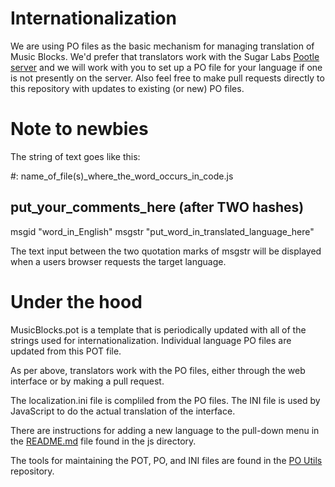 Internationalization
====================

We are using PO files as the basic mechanism for managing translation
of Music Blocks. We'd prefer that translators work with the Sugar
Labs [Pootle server]( https://weblate.sugarlabs.org) and
we will work with you to set up a PO file for your language if one is
not presently on the server. Also feel free to make pull requests
directly to this repository with updates to existing (or new) PO
files.

Note to newbies
===============

The string of text goes like this:

#: name_of_file(s)_where_the_word_occurs_in_code.js
## put_your_comments_here (after TWO hashes)
msgid "word_in_English"
msgstr "put_word_in_translated_language_here"

The text input between the two quotation marks of msgstr will be
displayed when a users browser requests the target language.

Under the hood
==============

MusicBlocks.pot is a template that is periodically updated with all of
the strings used for internationalization. Individual language PO
files are updated from this POT file.

As per above, translators work with the PO files, either through the
web interface or by making a pull request.

The localization.ini file is compliled from the PO files. The INI file
is used by JavaScript to do the actual translation of the interface.

There are instructions for adding a new language to the pull-down menu
in the
[README.md](https://github.com/sugarlabs/musicblocks/blob/master/README.md)
file found in the js directory.

The tools for maintaining the POT, PO, and INI files are found in the
[PO Utils](https://github.com/sugarlabs/po-utils) repository.